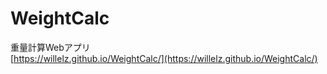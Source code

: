 # WeightCalc
重量計算Webアプリ  
[https://willelz.github.io/WeightCalc/](https://willelz.github.io/WeightCalc/)